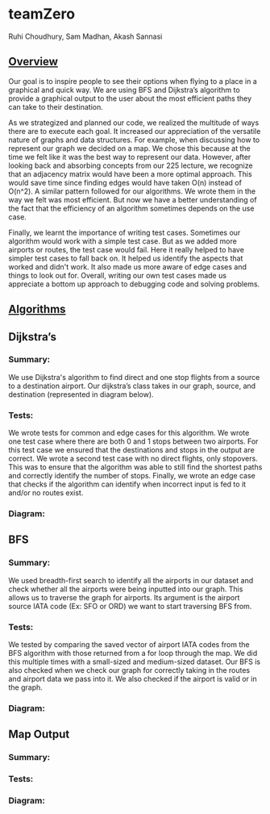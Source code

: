 
# teamZero 

Ruhi Choudhury, Sam Madhan, Akash Sannasi 


## **<span style="text-decoration:underline;">Overview</span>**

Our goal is to inspire people to see their options when flying to a place in a graphical and quick way. We are using BFS and Dijkstra’s algorithm to provide a graphical output to the user about the most efficient paths they can take to their destination.

As we strategized and planned our code, we realized the multitude of ways there are to execute each goal. It increased our appreciation of the versatile nature of graphs and data structures. For example, when discussing how to represent our graph we decided on a map. We chose this because at the time we felt like it was the best way to represent our data. However, after looking back and absorbing concepts from our 225 lecture, we recognize that an adjacency matrix would have been a more optimal approach. This would save time since finding edges would have taken O(n) instead of O(n^2). A similar pattern followed for our algorithms. We wrote them in the way we felt was most efficient. But now we have a better understanding of the fact that the efficiency of an algorithm sometimes depends on the use case. 

Finally, we learnt the importance of writing test cases. Sometimes our algorithm would work with a simple test case. But as we added more airports or routes, the test case would fail. Here it really helped to have simpler test cases to fall back on. It helped us identify the aspects that worked and didn't work. It also made us more aware of edge cases and things to look out for. Overall, writing our own test cases made us appreciate a bottom up approach to debugging code and solving problems.


## **<span style="text-decoration:underline;">Algorithms</span>**


## Dijkstra’s 


### Summary: 
We use Dijkstra's algorithm to find direct and one stop flights from a source to a destination airport. Our dijkstra’s class takes in our graph, source, and destination (represented in diagram below). 


### Tests: 
We wrote tests for common and edge cases for this algorithm. We wrote one test case where there are both 0 and 1 stops between two airports. For this test case we ensured that the destinations and stops in the output are correct. We wrote a second test case with no direct flights, only stopovers. This was to ensure that the algorithm was able to still find the shortest paths and correctly identify the number of stops. Finally, we wrote an edge case that checks if the algorithm can identify when incorrect input is fed to it and/or no routes exist.


### Diagram:



## BFS


### Summary: 
We used breadth-first search to identify all the airports in our dataset and check whether all the airports were being inputted into our graph. This allows us to traverse the graph for airports. Its argument is the airport source IATA code (Ex: SFO or ORD) we want to start traversing BFS from. 


### Tests: 
We tested by comparing the saved vector of airport IATA codes from the BFS algorithm with those returned from a for loop through the map. We did this multiple times with a small-sized and medium-sized dataset. Our BFS is also checked when we check our graph for correctly taking in the routes and airport data we pass into it. We also checked if the airport is valid or in the graph. 


### Diagram:


## Map Output


### Summary:


### Tests:


### Diagram: 
